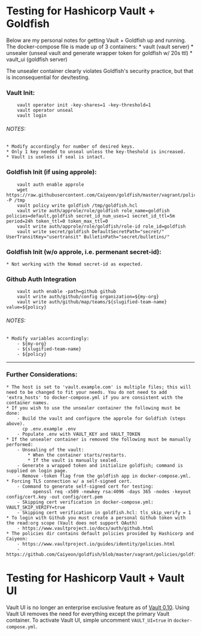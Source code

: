 # Testing for Hashicorp Vault + Goldfish

Below are my personal notes for getting Vault + Goldfish up and running. The docker-compose file is made up of 3 containers:
    * vault (vault server)
    * unsealer (unseal vault and generate wrapper token for goldfish w/ 20s ttl)
    * vault_ui (goldfish server)

The unsealer container clearly violates Goldfish's security practice, but that is inconsequential for dev/testing.

### Vault Init:
```
    vault operator init -key-shares=1 -key-threshold=1
    vault operator unseal
    vault login
```
###### NOTES:
    * Modify accordingly for number of desired keys.
    * Only 1 key needed to unseal unless the key-theshold is increased.
    * Vault is useless if seal is intact.

### Goldfish Init (if using approle):
```
    vault auth enable approle
    wget https://raw.githubusercontent.com/Caiyeon/goldfish/master/vagrant/policies/goldfish.hcl -P /tmp
    vault policy write goldfish /tmp/goldfish.hcl
    vault write auth/approle/role/goldfish role_name=goldfish policies=default,goldfish secret_id_num_uses=1 secret_id_ttl=5m period=24h token_ttl=0 token_max_ttl=0
    vault write auth/approle/role/goldfish/role-id role_id=goldfish
    vault write secret/goldfish DefaultSecretPath="secret/" UserTransitKey="usertransit" BulletinPath="secret/bulletins/"
```

### Goldfish Init (w/o approle, i.e. permenant secret-id):
    * Not working with the Nomad secret-id as expected.

### Github Auth Integration
```
    vault auth enable -path=github github
    vault write auth/github/config organization=${my-org}
    vault write auth/github/map/teams/${slugified-team-name} value=${policy}
```
###### NOTES:
    * Modify variables accordingly:
        - ${my-org}
        - ${slugified-team-name}
        - ${policy}
---
### Further Considerations:
    * The host is set to 'vault.example.com' is multiple files; this will need to be changed to fit your needs. You do not need to add 'extra_hosts' to docker-compose.yml if you are consistent with the container names.
    * If you wish to use the unsealer container the following must be done:
        - Build the vault and configure the approle for Goldfish (steps above).
          cp .env.example .env
        - Populate .env with VAULT_KEY and VAULT_TOKEN
    * If the unsealer container is removed the following must be manually performed:
        - Unsealing of the vault:
            * When the container starts/restarts.
            * If the vault is manually sealed.
        - Generate a wrapped token and initialize goldfish; command is supplied on login page.
        - Remove -token flag from the goldfish app in docker-compose.yml.
    * Forcing TLS connection w/ a self-signed cert.
        - Command to generate self-signed cert for testing:
              openssl req -x509 -newkey rsa:4096 -days 365 -nodes -keyout config/cert.key -out config/cert.pem
        - Skipping cert verification in docker-compose.yml: VAULT_SKIP_VERIFY=true
        - Skipping cert verification in goldfish.hcl: tls_skip_verify = 1
    * To login with Github you must create a personal Github token with the read:org scope (Vault does not support OAuth)
        - https://www.vaultproject.io/docs/auth/github.html
    * The policies dir contains default policies provided by Hashicorp and Caiyeon:
        - https://www.vaultproject.io/guides/identity/policies.html
        - https://github.com/Caiyeon/goldfish/blob/master/vagrant/policies/goldfish.hcl

# Testing for Hashicorp Vault + Vault UI

Vault UI is no longer an enterprise exclusive feature as of [Vault 0.10](https://www.hashicorp.com/resources/vault-oss-ui-introduction). Using Vault UI removes the need for everything except the primary Vault container. To activate Vault UI, simple uncomment `VAULT_UI=true` in `docker-compose.yml`.
